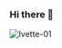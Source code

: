 ### Hi there 👋

![Ivette-01](https://user-images.githubusercontent.com/48102806/100457047-9a458200-30c1-11eb-821c-5793a993ae5e.jpg)

<!--
**xxivetteexx/xxivetteexx** is a ✨ _special_ ✨ repository because its `README.md` (this file) appears on your GitHub profile.

Here are some ideas to get you started:

- 🔭 I’m currently working on ...
- 🌱 I’m currently learning ...
- 👯 I’m looking to collaborate on ...
- 🤔 I’m looking for help with ...
- 💬 Ask me about ...
- 📫 How to reach me: ...
- 😄 Pronouns: ...
- ⚡ Fun fact: ...
-->
